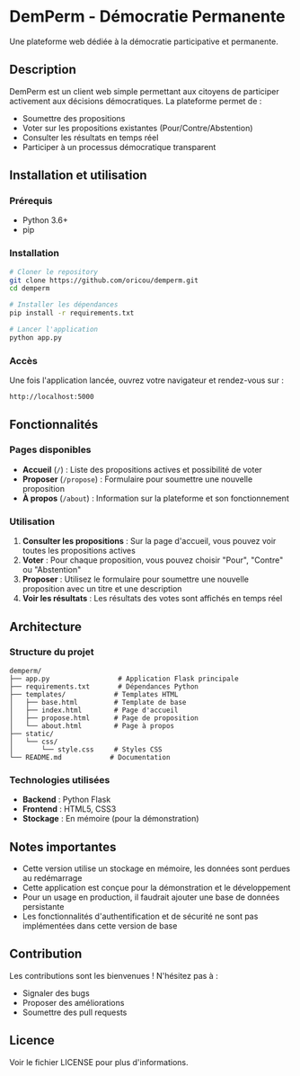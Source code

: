 # DemPerm - Démocratie Permanente

Une plateforme web dédiée à la démocratie participative et permanente.

## Description

DemPerm est un client web simple permettant aux citoyens de participer activement aux décisions démocratiques. La plateforme permet de :

- Soumettre des propositions
- Voter sur les propositions existantes (Pour/Contre/Abstention)
- Consulter les résultats en temps réel
- Participer à un processus démocratique transparent

## Installation et utilisation

### Prérequis
- Python 3.6+
- pip

### Installation
```bash
# Cloner le repository
git clone https://github.com/oricou/demperm.git
cd demperm

# Installer les dépendances
pip install -r requirements.txt

# Lancer l'application
python app.py
```

### Accès
Une fois l'application lancée, ouvrez votre navigateur et rendez-vous sur :
```
http://localhost:5000
```

## Fonctionnalités

### Pages disponibles
- **Accueil** (`/`) : Liste des propositions actives et possibilité de voter
- **Proposer** (`/propose`) : Formulaire pour soumettre une nouvelle proposition
- **À propos** (`/about`) : Information sur la plateforme et son fonctionnement

### Utilisation
1. **Consulter les propositions** : Sur la page d'accueil, vous pouvez voir toutes les propositions actives
2. **Voter** : Pour chaque proposition, vous pouvez choisir "Pour", "Contre" ou "Abstention"
3. **Proposer** : Utilisez le formulaire pour soumettre une nouvelle proposition avec un titre et une description
4. **Voir les résultats** : Les résultats des votes sont affichés en temps réel

## Architecture

### Structure du projet
```
demperm/
├── app.py                 # Application Flask principale
├── requirements.txt       # Dépendances Python
├── templates/            # Templates HTML
│   ├── base.html         # Template de base
│   ├── index.html        # Page d'accueil
│   ├── propose.html      # Page de proposition
│   └── about.html        # Page à propos
├── static/
│   └── css/
│       └── style.css     # Styles CSS
└── README.md            # Documentation
```

### Technologies utilisées
- **Backend** : Python Flask
- **Frontend** : HTML5, CSS3
- **Stockage** : En mémoire (pour la démonstration)

## Notes importantes

- Cette version utilise un stockage en mémoire, les données sont perdues au redémarrage
- Cette application est conçue pour la démonstration et le développement
- Pour un usage en production, il faudrait ajouter une base de données persistante
- Les fonctionnalités d'authentification et de sécurité ne sont pas implémentées dans cette version de base

## Contribution

Les contributions sont les bienvenues ! N'hésitez pas à :
- Signaler des bugs
- Proposer des améliorations
- Soumettre des pull requests

## Licence

Voir le fichier LICENSE pour plus d'informations.
